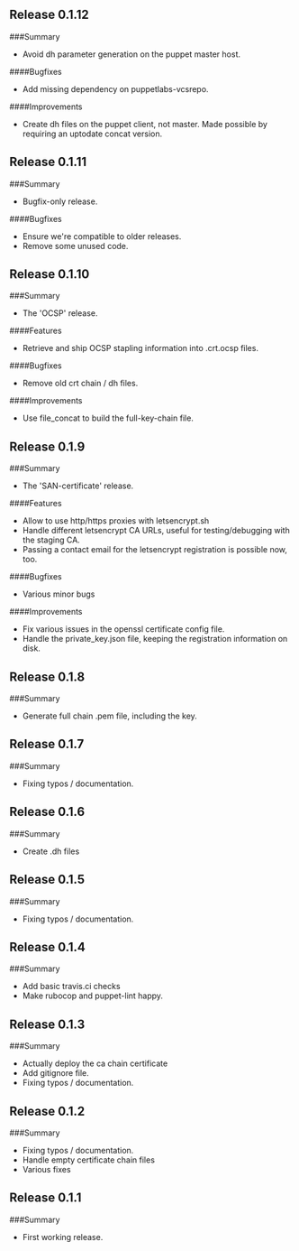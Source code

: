 ## Release 0.1.12
###Summary

- Avoid dh parameter generation on the puppet master host.

####Bugfixes

- Add missing dependency on puppetlabs-vcsrepo.

####Improvements

- Create dh files on the puppet client, not master. Made possible by requiring an uptodate concat version.

## Release 0.1.11
###Summary

- Bugfix-only release.

####Bugfixes

- Ensure we're compatible to older releases.
- Remove some unused code.

## Release 0.1.10
###Summary

- The 'OCSP' release.

####Features

- Retrieve and ship OCSP stapling information into .crt.ocsp files.

####Bugfixes

- Remove old crt chain / dh files.

####Improvements

- Use file\_concat to build the full-key-chain file.


## Release 0.1.9
###Summary

- The 'SAN-certificate' release.

####Features

- Allow to use http/https proxies with letsencrypt.sh
- Handle different letsencrypt CA URLs, useful for testing/debugging with
  the staging CA.
- Passing a contact email for the letsencrypt registration is possible now,
  too.

####Bugfixes
- Various minor bugs

####Improvements
- Fix various issues in the openssl certificate config file.
- Handle the private\_key.json file, keeping the registration
  information on disk.


## Release 0.1.8
###Summary

- Generate full chain .pem file, including the key.

## Release 0.1.7
###Summary

- Fixing typos / documentation.

## Release 0.1.6
###Summary

- Create .dh files

## Release 0.1.5
###Summary

- Fixing typos / documentation.

## Release 0.1.4
###Summary

- Add basic travis.ci checks
- Make rubocop and puppet-lint happy.

## Release 0.1.3
###Summary

- Actually deploy the ca chain certificate
- Add gitignore file.
- Fixing typos / documentation.

## Release 0.1.2
###Summary

- Fixing typos / documentation.
- Handle empty certificate chain files
- Various fixes

## Release 0.1.1
###Summary

- First working release.

<!--
## Release <version>
###Summary


####Features

####Bugfixes

####Improvements
-->

